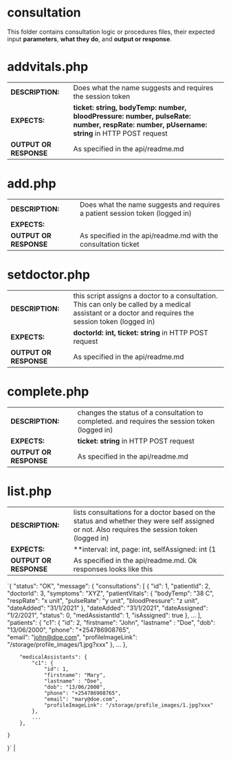# consultation  
This folder contains consultation logic or procedures files, their expected input **parameters**, **what they do**, and **output or response**.
  
# addvitals.php
|   |   |
|---|---|
| **DESCRIPTION:**  | Does what the name suggests  and requires the session token |
| **EXPECTS:**  |  **ticket: string, bodyTemp: number, bloodPressure: number, pulseRate: number, respRate: number, pUsername: string** in HTTP POST request |
| **OUTPUT OR RESPONSE** | As specified in the api/readme.md   |  
  
    
# add.php
|   |   |
|---|---|
| **DESCRIPTION:**  | Does what the name suggests and requires a patient session token (logged in)   |
| **EXPECTS:**  |  |
| **OUTPUT OR RESPONSE** | As specified in the api/readme.md with the consultation ticket  |  
  
    
# setdoctor.php
|   |   |
|---|---|
| **DESCRIPTION:**  | this script assigns a doctor to a consultation. This can only be called by a medical assistant or a doctor and requires the session token (logged in)   |
| **EXPECTS:**  |  **doctorId: int, ticket: string** in HTTP POST request |
| **OUTPUT OR RESPONSE** | As specified in the api/readme.md   |  
  
    
# complete.php
|   |   |
|---|---|
| **DESCRIPTION:**  | changes the status of a consultation to completed. and requires the session token (logged in)   |
| **EXPECTS:**  |  **ticket: string** in HTTP POST request |
| **OUTPUT OR RESPONSE** | As specified in the api/readme.md   |  
  
    
# list.php
|   |   |
|---|---|
| **DESCRIPTION:**  | lists consultations for a doctor based on the status and whether they were self assigned or not. Also requires the session token (logged in)   |
| **EXPECTS:**  |  **interval: int, page: int, selfAssigned: int (1|0), status: int (0|1|2)** in HTTP POST request |
| **OUTPUT OR RESPONSE** | As specified in the api/readme.md. Ok responses looks like this 
`{
    "status": "OK",
    "message": {
        "consultations": [
            {
                "id": 1, 
                "patientId": 2, 
                "doctorId": 3, 
                "symptoms": "XYZ",
                "patientVitals": { 
                    "bodyTemp": "38 C", 
                    "respRate": "x unit", 
                    "pulseRate": "y unit", 
                    "bloodPressure": "z unit",
                    "dateAdded": "31/1/2021"
                }, 
                "dateAdded": "31/1/2021", 
                "dateAssigned": "1/2/2021", 
                "status": 0, 
                "medAssistantId": 1,
                "isAssigned": true
            },
            ...
        ],
        "patients": {
            "c1": { 
                "id": 2, 
                "firstname": "John", 
                "lastname" : "Doe", 
                "dob": "13/06/2000", 
                "phone": "+254786908765",    
                "email": "john@doe.com", 
                "profileImageLink": "/storage/profile_images/1.jpg?xxx" 
            },
            ...
        },

        "medicalAssistants": {
            "c1": { 
                "id": 1, 
                "firstname": "Mary", 
                "lastname" : "Doe", 
                "dob": "13/06/2000", 
                "phone": "+254786908765",    
                "email": "mary@doe.com", 
                "profileImageLink": "/storage/profile_images/1.jpg?xxx" 
            },
            ...
        },
        
    }
}`  |  
  
    
